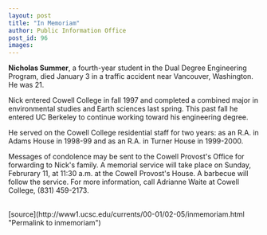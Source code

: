 ```yaml
---
layout: post
title: "In Memoriam"
author: Public Information Office
post_id: 96
images:
---
```


<p>
  <b>Nicholas Summer</b>, a fourth-year student in the Dual Degree Engineering Program, died January 3 in a traffic accident near Vancouver, Washington. He was 21.
</p>
<p>
  Nick entered Cowell College in fall 1997 and completed a combined major in environmental studies and Earth sciences last spring. This past fall he entered UC Berkeley to continue working toward his engineering degree.
</p>
<p>
  He served on the Cowell College residential staff for two years: as an R.A. in Adams House in 1998-99 and as an R.A. in Turner House in 1999-2000.
</p>
<p>
  Messages of condolence may be sent to the Cowell Provost's Office for forwarding to Nick's family. A memorial service will take place on Sunday, Februrary 11, at 11:30 a.m. at the Cowell Provost's House. A barbecue will follow the service. For more information, call Adrianne Waite at Cowell College, (831) 459-2173.<br>
  <br>
  </p>
[source](http://www1.ucsc.edu/currents/00-01/02-05/inmemoriam.html "Permalink to inmemoriam")
